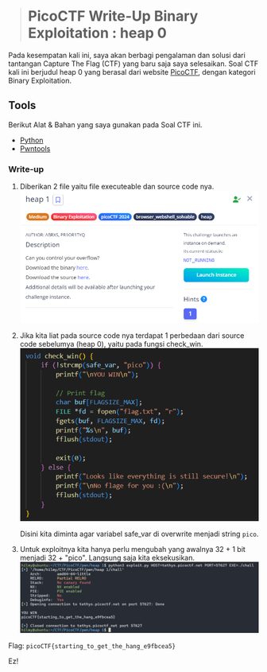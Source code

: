 ># PicoCTF Write-Up Binary Exploitation : heap 0
Pada kesempatan kali ini, saya akan berbagi pengalaman dan solusi dari tantangan Capture The Flag (CTF) yang baru saja saya selesaikan. Soal CTF kali ini berjudul heap 0 yang berasal dari website [PicoCTF](https://picoctf.org), dengan kategori Binary Exploitation. 

## Tools

Berikut Alat & Bahan yang saya gunakan pada Soal CTF ini.

* [Python](https://www.python.org/)
* [Pwntools](https://docs.pwntools.com/en/stable/)

### Write-up
1.  Diberikan 2 file yaitu file executeable dan source code nya.
   ![Soal](https://raw.githubusercontent.com/mxzyy/ctfwriteup/refs/heads/main/picoCTF/heap%201/img/Screenshot%202024-10-28%20144857.png)
2. Jika kita liat pada source code nya terdapat 1 perbedaan dari source code sebelumya (heap 0), yaitu pada fungsi check_win.
   ![](https://raw.githubusercontent.com/mxzyy/ctfwriteup/refs/heads/main/picoCTF/heap%201/img/Screenshot%202024-10-28%20144716.png)

   Disini kita diminta agar variabel safe_var di overwrite menjadi string `pico`.
3. Untuk exploitnya kita hanya perlu mengubah yang awalnya 32 + 1 bit menjadi 32 + "pico". Langsung saja kita eksekusikan.
   ![](https://raw.githubusercontent.com/mxzyy/ctfwriteup/refs/heads/main/picoCTF/heap%201/img/Screenshot%202024-10-28%20145052.png)

Flag: ```picoCTF{starting_to_get_the_hang_e9fbcea5}```

Ez!
